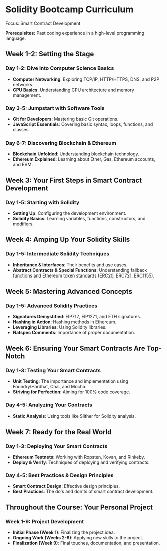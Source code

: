 # Solidity Bootcamp Curriculum

Focus: Smart Contract Development

**Prerequisites:** Past coding experience in a high-level programming language.

## Week 1-2: Setting the Stage

### Day 1-2: Dive into Computer Science Basics
- **Computer Networking**: Exploring TCP/IP, HTTP/HTTPS, DNS, and P2P networks.
- **CPU Basics**: Understanding CPU architecture and memory management.

### Day 3-5: Jumpstart with Software Tools
- **Git for Developers**: Mastering basic Git operations.
- **JavaScript Essentials**: Covering basic syntax, loops, functions, and classes.

### Day 6-7: Discovering Blockchain & Ethereum
- **Blockchain Unfolded**: Understanding blockchain technology.
- **Ethereum Explained**: Learning about Ether, Gas, Ethereum accounts, and EVM.

## Week 3: Your First Steps in Smart Contract Development

### Day 1-5: Starting with Solidity
- **Setting Up**: Configuring the development environment.
- **Solidity Basics**: Learning variables, functions, constructors, and modifiers.

## Week 4: Amping Up Your Solidity Skills

### Day 1-5: Intermediate Solidity Techniques
- **Inheritance & Interfaces**: Their benefits and use cases.
- **Abstract Contracts & Special Functions**: Understanding fallback functions and Ethereum token standards (ERC20, ERC721, ERC1155).

## Week 5: Mastering Advanced Concepts

### Day 1-5: Advanced Solidity Practices
- **Signatures Demystified**: EIP712, EIP1271, and ETH signatures.
- **Hashing in Action**: Hashing methods in Ethereum.
- **Leveraging Libraries**: Using Solidity libraries.
- **Natspec Comments**: Importance of proper documentation.

## Week 6: Ensuring Your Smart Contracts Are Top-Notch

### Day 1-3: Testing Your Smart Contracts
- **Unit Testing**: The importance and implementation using Foundry/Hardhat, Chai, and Mocha.
- **Striving for Perfection**: Aiming for 100% code coverage.

### Day 4-5: Analyzing Your Contracts
- **Static Analysis**: Using tools like Slither for Solidity analysis.

## Week 7: Ready for the Real World

### Day 1-3: Deploying Your Smart Contracts
- **Ethereum Testnets**: Working with Ropsten, Kovan, and Rinkeby.
- **Deploy & Verify**: Techniques of deploying and verifying contracts.

### Day 4-5: Best Practices & Design Principles
- **Smart Contract Design**: Effective design principles.
- **Best Practices**: The do's and don'ts of smart contract development.

## Throughout the Course: Your Personal Project

### Week 1-9: Project Development
- **Initial Phase (Week 1)**: Finalizing the project idea.
- **Ongoing Work (Weeks 2-8)**: Applying new skills to the project.
- **Finalization (Week 9)**: Final touches, documentation, and presentation.